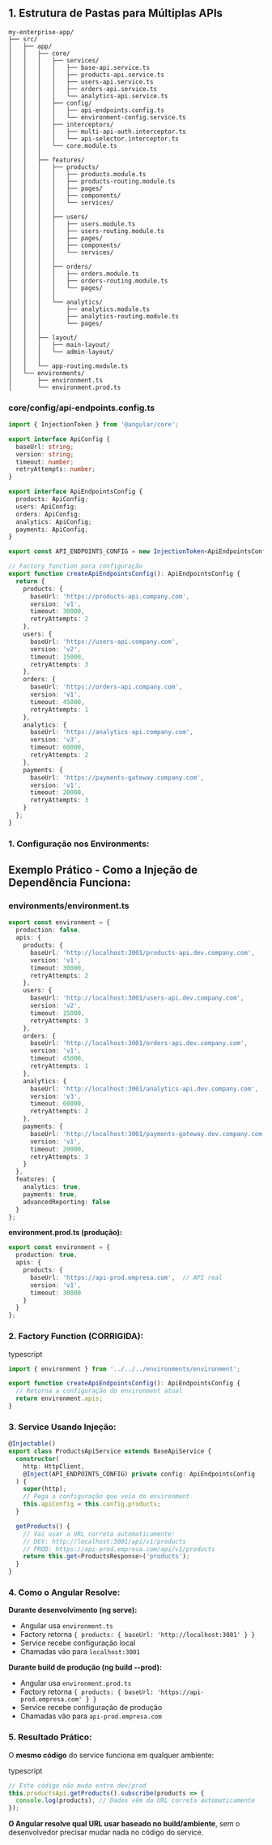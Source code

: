 
## 1. Estrutura de Pastas para Múltiplas APIs

```
my-enterprise-app/
├── src/
│   ├── app/
│   │   ├── core/
│   │   │   ├── services/
│   │   │   │   ├── base-api.service.ts
│   │   │   │   ├── products-api.service.ts
│   │   │   │   ├── users-api.service.ts
│   │   │   │   ├── orders-api.service.ts
│   │   │   │   └── analytics-api.service.ts
│   │   │   ├── config/
│   │   │   │   ├── api-endpoints.config.ts
│   │   │   │   └── environment-config.service.ts
│   │   │   ├── interceptors/
│   │   │   │   ├── multi-api-auth.interceptor.ts
│   │   │   │   └── api-selector.interceptor.ts
│   │   │   └── core.module.ts
│   │   │
│   │   ├── features/
│   │   │   ├── products/
│   │   │   │   ├── products.module.ts
│   │   │   │   ├── products-routing.module.ts
│   │   │   │   ├── pages/
│   │   │   │   ├── components/
│   │   │   │   └── services/
│   │   │   │
│   │   │   ├── users/
│   │   │   │   ├── users.module.ts
│   │   │   │   ├── users-routing.module.ts
│   │   │   │   ├── pages/
│   │   │   │   ├── components/
│   │   │   │   └── services/
│   │   │   │
│   │   │   ├── orders/
│   │   │   │   ├── orders.module.ts
│   │   │   │   ├── orders-routing.module.ts
│   │   │   │   └── pages/
│   │   │   │
│   │   │   └── analytics/
│   │   │       ├── analytics.module.ts
│   │   │       ├── analytics-routing.module.ts
│   │   │       └── pages/
│   │   │
│   │   ├── layout/
│   │   │   ├── main-layout/
│   │   │   └── admin-layout/
│   │   │
│   │   └── app-routing.module.ts
│   └── environments/
│       ├── environment.ts
│       └── environment.prod.ts
```


### core/config/api-endpoints.config.ts
```typescript
import { InjectionToken } from '@angular/core';

export interface ApiConfig {
  baseUrl: string;
  version: string;
  timeout: number;
  retryAttempts: number;
}

export interface ApiEndpointsConfig {
  products: ApiConfig;
  users: ApiConfig;
  orders: ApiConfig;
  analytics: ApiConfig;
  payments: ApiConfig;
}

export const API_ENDPOINTS_CONFIG = new InjectionToken<ApiEndpointsConfig>('api.endpoints.config');

// Factory function para configuração
export function createApiEndpointsConfig(): ApiEndpointsConfig {
  return {
    products: {
      baseUrl: 'https://products-api.company.com',
      version: 'v1',
      timeout: 30000,
      retryAttempts: 2
    },
    users: {
      baseUrl: 'https://users-api.company.com', 
      version: 'v2',
      timeout: 15000,
      retryAttempts: 3
    },
    orders: {
      baseUrl: 'https://orders-api.company.com',
      version: 'v1', 
      timeout: 45000,
      retryAttempts: 1
    },
    analytics: {
      baseUrl: 'https://analytics-api.company.com',
      version: 'v3',
      timeout: 60000,
      retryAttempts: 2
    },
    payments: {
      baseUrl: 'https://payments-gateway.company.com',
      version: 'v1',
      timeout: 20000,
      retryAttempts: 3
    }
  };
}
```


### **1. Configuração nos Environments:**

## Exemplo Prático - Como a Injeção de Dependência Funciona:

### environments/environment.ts
```typescript
export const environment = {
  production: false,
  apis: {
    products: {
      baseUrl: 'http://localhost:3001/products-api.dev.company.com',
      version: 'v1',
      timeout: 30000,
      retryAttempts: 2
    },
    users: {
      baseUrl: 'http://localhost:3001/users-api.dev.company.com',
      version: 'v2',
      timeout: 15000,
      retryAttempts: 3
    },
    orders: {
      baseUrl: 'http://localhost:3001/orders-api.dev.company.com',
      version: 'v1',
      timeout: 45000,
      retryAttempts: 1
    },
    analytics: {
      baseUrl: 'http://localhost:3001/analytics-api.dev.company.com',
      version: 'v3',
      timeout: 60000,
      retryAttempts: 2
    },
    payments: {
      baseUrl: 'http://localhost:3001/payments-gateway.dev.company.com',
      version: 'v1',
      timeout: 20000,
      retryAttempts: 3
    }
  },
  features: {
    analytics: true,
    payments: true,
    advancedReporting: false
  }
};
```


**environment.prod.ts (produção):**

```typescript
export const environment = {
  production: true,
  apis: {
    products: {
      baseUrl: 'https://api-prod.empresa.com',  // API real
      version: 'v1', 
      timeout: 30000
    }
  }
};
```

### **2. Factory Function (CORRIGIDA):**

typescript

```typescript
import { environment } from '../../../environments/environment';

export function createApiEndpointsConfig(): ApiEndpointsConfig {
  // Retorna a configuração do environment atual
  return environment.apis;
}
```

### **3. Service Usando Injeção:**


```typescript
@Injectable()
export class ProductsApiService extends BaseApiService {
  constructor(
    http: HttpClient,
    @Inject(API_ENDPOINTS_CONFIG) private config: ApiEndpointsConfig
  ) {
    super(http);
    // Pega a configuração que veio do environment
    this.apiConfig = this.config.products;
  }

  getProducts() {
    // Vai usar a URL correta automaticamente:
    // DEV: http://localhost:3001/api/v1/products
    // PROD: https://api-prod.empresa.com/api/v1/products
    return this.get<ProductsResponse>('products');
  }
}
```

### **4. Como o Angular Resolve:**

**Durante desenvolvimento (ng serve):**

- Angular usa `environment.ts`
- Factory retorna `{ products: { baseUrl: 'http://localhost:3001' } }`
- Service recebe configuração local
- Chamadas vão para `localhost:3001`

**Durante build de produção (ng build --prod):**

- Angular usa `environment.prod.ts`
- Factory retorna `{ products: { baseUrl: 'https://api-prod.empresa.com' } }`
- Service recebe configuração de produção
- Chamadas vão para `api-prod.empresa.com`

### **5. Resultado Prático:**

O **mesmo código** do service funciona em qualquer ambiente:

typescript

```typescript
// Este código não muda entre dev/prod
this.productsApi.getProducts().subscribe(products => {
  console.log(products); // Dados vêm da URL correta automaticamente
});
```

**O Angular resolve qual URL usar baseado no build/ambiente**, sem o desenvolvedor precisar mudar nada no código do service.